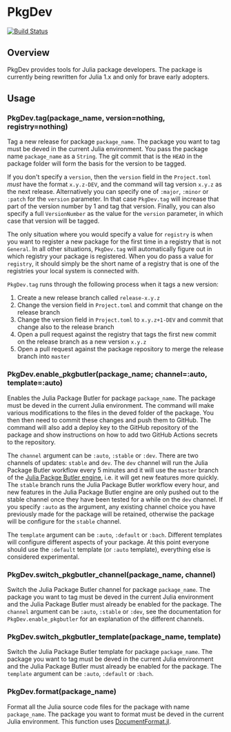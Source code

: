 # PkgDev

[![Build Status](https://travis-ci.org/JuliaLang/PkgDev.jl.svg?branch=master)](https://travis-ci.org/JuliaLang/PkgDev.jl)

## Overview

PkgDev provides tools for Julia package developers. The package is currently being rewritten for Julia 1.x and only for brave early adopters.

## Usage

### PkgDev.tag(package_name, version=nothing, registry=nothing)

Tag a new release for package `package_name`. The package you want to tag must be deved in the current Julia environment. You pass the package name `package_name` as a `String`. The git commit that is the `HEAD` in the package folder will form the basis for the version to be tagged.

If you don't specify a `version`, then the `version` field in the `Project.toml` _must_ have the format `x.y.z-DEV`, and the command will tag version `x.y.z` as the next release. Alternatively you can specify one of `:major`, `:minor` or `:patch` for the `version` parameter. In that case `PkgDev.tag` will increase that part of the version number by 1 and tag that version. Finally, you can also specify a full `VersionNumber` as the value for the `version` parameter, in which case that version will be tagged.

The only situation where you would specify a value for `registry` is when you want to register a new package for the first time in a registry that is not `General`. In all other situations, `PkgDev.tag` will automatically figure out in which registry your package is registered. When you do pass a value for `registry`, it should simply be the short name of a registry that is one of the registries your local system is connected with.

`PkgDev.tag` runs through the following process when it tags a new version:
1. Create a new release branch called `release-x.y.z`
2. Change the version field in `Project.toml` and commit that change on the release branch
3. Change the version field in `Project.toml` to `x.y.z+1-DEV` and commit that change also to the release branch
4. Open a pull request against the registry that tags the first new commit on the release branch as a new version `x.y.z`
5. Open a pull request against the package repository to merge the release branch into `master`

### PkgDev.enable_pkgbutler(package_name; channel=:auto, template=:auto)

Enables the Julia Package Butler for package `package_name`. The package must be deved in the current Julia environment. The command will make various modifications to the files in the deved folder of the package. You then then need to commit these changes and push them to GitHub. The command will also add a deploy key to the GitHub repository of the package and show instructions on how to add two GitHub Actions secrets to the repository.

The `channel` argument can be `:auto`, `:stable` or `:dev`. There are two channels of updates: `stable` and `dev`. The `dev` channel will run the Julia Package Butler workflow every 5 minutes and it will use the `master` branch of the [Julia Packge Butler engine](https://github.com/davidanthoff/PkgButlerEngine.jl), i.e. it will get new features more quickly. The `stable` branch  runs the Julia Package Butler workflow every hour, and new features in the Julia Package Butler engine are only pushed out to the stable channel once they have been tested for a while on the `dev` channel. If you specify `:auto` as the argument, any existing channel choice you have previously made for the package will be retained, otherwise the package will be configure for the `stable` channel.

The `template` argument can be `:auto`, `:default` or `:bach`. Different templates will configure different aspects of your package. At this point everyone should use the `:default` template (or `:auto` template), everything else is considered experimental.

### PkgDev.switch_pkgbutler_channel(package_name, channel)

Switch the Julia Package Butler channel for package `package_name`. The package you want to tag must be deved in the current Julia environment and the Julia Package Butler must already be enabled for the package. The `channel` argument can be `:auto`, `:stable` or `:dev`, see the documentation for `PkgDev.enable_pkgbutler` for an explanation of the different channels.

### PkgDev.switch_pkgbutler_template(package_name, template)

Switch the Julia Package Butler template for package `package_name`. The package you want to tag must be deved in the current Julia environment and the Julia Package Butler must already be enabled for the package. The `template` argument can be `:auto`, `:default` or `:bach`.

### PkgDev.format(package_name)

Format all the Julia source code files for the package with name `package_name`. The package you want to format must be deved in the current Julia environment. This function uses [DocumentFormat.jl](https://github.com/julia-vscode/DocumentFormat.jl).
